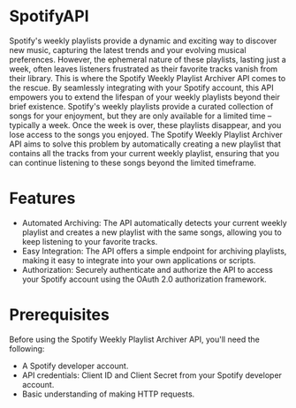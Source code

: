 # SpotifyAPI

Spotify's weekly playlists provide a dynamic and exciting way to discover new music, capturing the latest trends and your evolving musical preferences. However, the ephemeral nature of these playlists, lasting just a week, often leaves listeners frustrated as their favorite tracks vanish from their library. This is where the Spotify Weekly Playlist Archiver API comes to the rescue. By seamlessly integrating with your Spotify account, this API empowers you to extend the lifespan of your weekly playlists beyond their brief existence.
Spotify's weekly playlists provide a curated collection of songs for your enjoyment, but they are only available for a limited time – typically a week. Once the week is over, these playlists disappear, and you lose access to the songs you enjoyed. The Spotify Weekly Playlist Archiver API aims to solve this problem by automatically creating a new playlist that contains all the tracks from your current weekly playlist, ensuring that you can continue listening to these songs beyond the limited timeframe.


# Features
* Automated Archiving: The API automatically detects your current weekly playlist and creates a new playlist with the same songs, allowing you to keep listening to your favorite tracks.
* Easy Integration: The API offers a simple endpoint for archiving playlists, making it easy to integrate into your own applications or scripts.
* Authorization: Securely authenticate and authorize the API to access your Spotify account using the OAuth 2.0 authorization framework.

# Prerequisites

Before using the Spotify Weekly Playlist Archiver API, you'll need the following:

   * A Spotify developer account.
   * API credentials: Client ID and Client Secret from your Spotify developer account.
   * Basic understanding of making HTTP requests.
